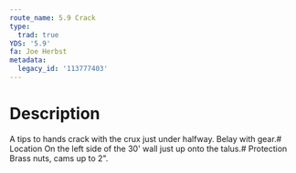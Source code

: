 ```yaml
---
route_name: 5.9 Crack
type:
  trad: true
YDS: '5.9'
fa: Joe Herbst
metadata:
  legacy_id: '113777403'
---
```

# Description
A tips to hands crack with the crux just under halfway. Belay with gear.# Location
On the left side of the 30' wall just up onto the talus.# Protection
Brass nuts, cams up to 2".